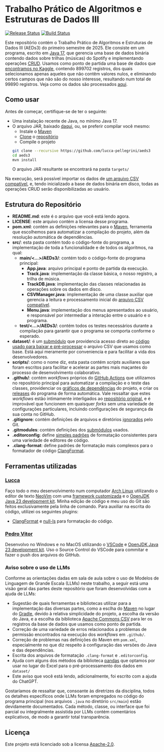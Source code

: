 # Trabalho Prático de Algoritmos e Estruturas de Dados III

[![Release Status](https://github.com/lucca-pellegrini/aeds3/actions/workflows/maven-release.yml/badge.svg)](https://github.com/lucca-pellegrini/aeds3/actions/workflows/maven-release.yml)
[![Build Status](https://github.com/lucca-pellegrini/aeds3/actions/workflows/maven-build.yml/badge.svg)](https://github.com/lucca-pellegrini/aeds3/actions/workflows/maven-build.yml)

Este repositório contém o Trabalho Prático de Algoritmos e Estruturas de Dados
III (AEDs3) do primeiro semestre de 2025. Ele consiste em um programa, escrito
em [Java 17](https://openjdk.org/projects/jdk/17/), que gerencia uma base de
dados binária contendo dados sobre trilhas (músicas) do Spotify e implementando
operações [CRUD](https://pt.wikipedia.org/w/index.php?title=CRUD). Usamos como
ponto de partida uma base de dados que
[encontramos no Kaggle](https://www.kaggle.com/datasets/olegfostenko/almost-a-million-spotify-tracks),
contendo 899702 registros, dos quais selecionamos apenas aqueles que não contêm
valores nulos, e eliminando certos campos que não são do nosso interesse,
resultando num total de 99890 registros. Veja como os dados são processados
[aqui](https://github.com/lucca-pellegrini/aeds3-dataset).

## Como usar

Antes de começar, certifique-se de ter o seguinte:

- Uma instalação recente de Java, no mínimo Java 17.
- O arquivo JAR, baixado
  [daqui](https://github.com/lucca-pellegrini/aeds3/releases), ou, se preferir
  compilar você mesmo:
  - Instale o [Maven](https://maven.apache.org/)
  - [Clone](https://git-scm.com/book/en/v2) o
    [repositório](https://github.com/lucca-pellegrini/aeds3)
  - Compile o projeto
  ```sh
  git clone --recursive https://github.com/lucca-pellegrini/aeds3
  cd aeds3
  mvn install
  ```
  O arquivo JAR resultante se encontrará na pasta `targets/`

Na execução, será possível importar os dados de
[um arquivo CSV compatível](https://github.com/lucca-pellegrini/aeds3-dataset),
e, tendo inicializado a base de dados binária em disco, todas as operações CRUD
serão disponibilizadas ao usuário.

## Estrutura do Repositório

- **README.md**: este é o arquivo que você está lendo agora.
- **LICENSE**: este arquivo contém a licensa desse programa.
- **pom.xml**: contém as definições relevantes para o
  [Maven](https://maven.apache.org/), ferramenta que escolhemos para automatizar
  a compilação do projeto, além da resolução automática de dependências.
- **src/**: esta pasta contém todo o código-fonte do programa, a implementação
  de toda a funcionalidade e de todos os algoritmos, na qual:
  - **main/<...>/AEDs3/**: contém todo o código-fonte do programa principal:
    - **App.java**: arquivo principal e ponto de partida da execução.
    - **Track.java**: implementação da classe básica, o nosso registro, a trilha
      de música.
    - **TrackDB.java**: implementação das classes relacionadas às operações
      sobre os dados em disco.
    - **CSVManager.java**: implementação de uma classe auxiliar que gerencia a
      leitura e processamento inicial do
      [arquivo CSV compatível](https://github.com/lucca-pellegrini/aeds3-dataset).
    - **Menu.java**: implementação dos menus apresentados ao usuário, e
      responsável por intermediar a interação entre o usuário e o programa.
  - **test/<...>/AEDs3/**: contém todos os testes necessários durante a
    compilação para garantir que o programa se comporta conforme o esperado.
- **dataset/**: é um
  [submódulo](https://git-scm.com/book/en/v2/Git-Tools-Submodules) que
  providencia acesso direto ao
  [código usado para baixar e pré-processar](https://github.com/lucca-pellegrini/aeds3-dataset)
  o arquivo CSV que usamos como base. Está aqui meramente por conveniencia e
  para facilitar a vida dos desenvolvedores.
- **scripts/**: como o nome diz, esta pasta contém _scripts_ auxiliares que
  foram escritos para facilitar e acelerar as partes mais maçantes do processo
  de desenvolvimento colaborativo.
- **.github/**: contém _workflows_ próprios do
  [GitHub Actions](https://github.com/features/actions) que utilizamos no
  repositório principal para automatizar a compilação e o teste das classes,
  providenciar os
  [gráficos de dependências](https://docs.github.com/pt/code-security/supply-chain-security/understanding-your-software-supply-chain/about-the-dependency-graph)
  do projeto, e criar os
  [releases](https://github.com/lucca-pellegrini/aeds3/releases) do programa de
  forma automática. Vale ressaltar que estes _workflows_ estão intimamente
  interligados ao
  [repositório original](https://github.com/lucca-pellegrini/aeds3), e é
  improvável que funcionem em quaisquer _forks_ sem uma variedade de
  configurações particulares, incluindo configurações de segurança da sua conta
  no GitHub.
- **.gitignore**: contém definições de arquivos e diretórios
  [ignorados](https://git-scm.com/docs/gitignore) pelo Git.
- **.gitmodules**: contém definições dos
  [submódulos](https://git-scm.com/book/en/v2/Git-Tools-Submodules) usados.
- **.editorconfig**: define [simples padrões](https://editorconfig.org/) de
  formatação consistentes para uma variedade de editores de código.
- **.clang-format**: define padrões de formatação mais complexos para o
  formatador de código
  [ClangFormat](https://clang.llvm.org/docs/ClangFormat.html).

## Ferramentas utilizadas

### [Lucca](https://github.com/lucca-pellegrini)

Faço todo o meu desenvolvimento num computador
[Arch Linux](https://archlinux.org/) utilizando o editor de texto
[NeoVim](https://neovim.io/) com uma
[framework customizada](https://nvchad.com/) e o
[OpenJDK Java 23 development kit](https://openjdk.java.net/). Minha edição de
código e meu uso do Git são feitos exclusivamente pela linha de comando. Para
auxiliar na escrita do código, utilizei os seguintes plugins:

- [ClangFormat](https://clang.llvm.org/docs/ClangFormat.html) e
  [null-ls](https://github.com/jose-elias-alvarez/null-ls.nvim/blob/main/doc/MAIN.md)
  para formatação do código.

### [Pedro Vitor](https://github.com/Pedro0826)

Desenvolvo no Windows e no MacOS utilizando o
[VSCode](https://code.visualstudio.com/) e
[OpenJDK Java 23 development kit](https://openjdk.java.net/). Uso o Source
Control do VSCode para commitar e fazer o push dos arquivos do GitHub.

### Aviso sobre o uso de LLMs

Conforme as orientações dadas em sala de aula sobre o uso de Modelos de
Linguagem de Grande Escala (LLMs) neste trabalho, a seguir está uma visão geral
das partes deste repositório que foram desenvolvidas com a ajuda de LLMs:

- Sugestão de quais ferramentas e bibliotecas utilizar para a implementação das
  diversas partes, como a esclha do [Maven](https://maven.apache.org/) no lugar
  do [Gradle](https://gradle.org/), devido à relativa simplicidade do projeto, a
  escolha da versão do Java, e a escolha da biblioteca
  [Apache Commons CSV](https://commons.apache.org/proper/commons-csv/index.html)
  para ler os registros da base de dados que usamos como ponto de partida.
- Correção de uma variedade de erros relacionados a problemas de permissão
  encontrados na execução dos _workflows_ em `.github/`.
- Correção de problemas nas definições do Maven em `pom.xml`, especialmente no
  que diz respeito à configuração das versões do Java e das dependências.
- Escrita dos arquivos de formatação `.clang-format` e `.editorconfig`.
- Ajuda com alguns dos métodos da biblioteca
  [pandas](https://pandas.pydata.org/) que optamos por usar no lugar do Excel
  para o pré-processamento dos dados em `dataset/`
- Este aviso que você está lendo, adicionalmente, foi escrito com a ajuda do
  ChatGPT.

Gostaríamos de ressaltar que, consoante às diretrizes da disciplina, todos os
detalhes específicos onde LLMs foram empregados no código do programa principal
(nos arquivos `.java` no diretório `src/main`) estão devidamente documentados.
Cada método, classe, ou interface que foi parcial ou integralmente assistida por
LLMs contém comentários explicativos, de modo a garantir total transparência.

## Licença

Este projeto está licenciado sob a licensa [Apache-2.0](LICENSE).

